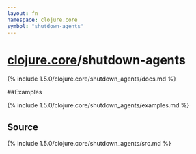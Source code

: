 ```yaml
---
layout: fn
namespace: clojure.core
symbol: "shutdown-agents"
---
```


# [clojure.core](../)/shutdown-agents

{% include 1.5.0/clojure.core/shutdown_agents/docs.md %}

##Examples

{% include 1.5.0/clojure.core/shutdown_agents/examples.md %}
## Source
{% include 1.5.0/clojure.core/shutdown_agents/src.md %}

